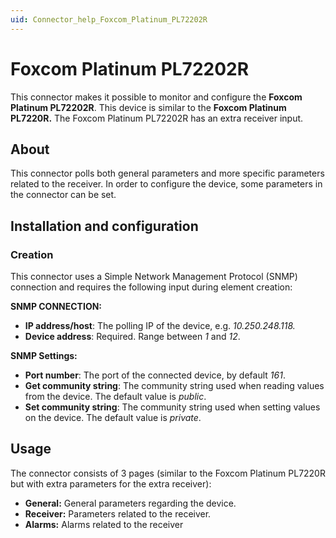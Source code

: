 ```yaml
---
uid: Connector_help_Foxcom_Platinum_PL72202R
---
```


# Foxcom Platinum PL72202R

This connector makes it possible to monitor and configure the **Foxcom Platinum PL72202R**. This device is similar to the **Foxcom Platinum PL7220R.** The Foxcom Platinum PL72202R has an extra receiver input.

## About

This connector polls both general parameters and more specific parameters related to the receiver. In order to configure the device, some parameters in the connector can be set.

## Installation and configuration

### Creation

This connector uses a Simple Network Management Protocol (SNMP) connection and requires the following input during element creation:

**SNMP CONNECTION:**

- **IP address/host**: The polling IP of the device, e.g. *10.250.248.118.*
- **Device address**: Required. Range between *1* and *12*.

**SNMP Settings:**

- **Port number**: The port of the connected device, by default *161*.
- **Get community string**: The community string used when reading values from the device. The default value is *public*.
- **Set community string**: The community string used when setting values on the device. The default value is *private*.

## Usage

The connector consists of 3 pages (similar to the Foxcom Platinum PL7220R but with extra parameters for the extra receiver):

- **General:** General parameters regarding the device.
- **Receiver:** Parameters related to the receiver.
- **Alarms:** Alarms related to the receiver
